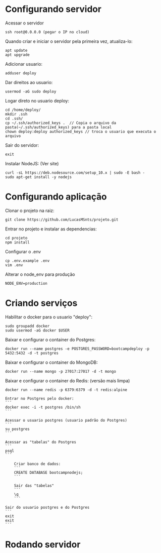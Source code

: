 # Configurando servidor 

Acessar o servidor
```
ssh root@0.0.0.0 (pegar o IP no cloud)
```

Quando criar e iniciar o servidor pela primeira vez, atualiza-lo:
```
apt update
apt upgrade
```

Adicionar usuario:
```
adduser deploy
```

Dar direitos ao usuario:
```
usermod -aG sudo deploy
```

Logar direto no usuario deploy:
```
cd /home/deploy/
mkdir .ssh
cd .ssh/
cp ~/.ssh/authorized_keys .  // Copia o arquivo da pasta(~/.ssh/authorized_keys) para a pasta local
chown deploy:deploy authorized_keys // troca o usuario que executa o arquivo
```

Sair do servidor:
```
exit
```

Instalar NodeJS: (Ver site)
```
curl -sL https://deb.nodesource.com/setup_10.x | sudo -E bash - 
sudo apt-get install -y nodejs
```

# Configurando aplicação 

Clonar o projeto na raiz:
```
git clone https://github.com/LucasMSnts/projeto.git
```

Entrar no projeto e instalar as dependencias:
```
cd projeto
npm install
```

Configurar o .env
```
cp .env.example .env
vim .env
```

Alterar o node_env para produção
```
NODE_ENV=production
```

# Criando serviços 
Habilitar o docker para o usuario "deploy":
```
sudo groupadd docker
sudo usermod -aG docker $USER
```

Baixar e configurar o container do Postgres:
```
docker run --name postgres -e POSTGRES_PASSWORD=bootcampdeploy -p 5432:5432 -d -t postgres
```

Baixar e configurar o container do MongoDB:
```
docker run --name mongo -p 27017:27017 -d -t mongo
```

Baixar e configurar o container do Redis: (versão mais limpa)
```
docker run --name redis -p 6379:6379 -d -t redis:alpine
```


	Entrar no Postgres pelo docker:
	```
	docker exec -i -t postgres /bin/sh
	```

	Acessar o usuario postgres (usuario padrão do Postgres)
	```
	su postgres
	```

	Acessar as "tabelas" do Postgres
	```
	psql
	```
	
		Criar banco de dados:
		```
		CREATE DATABASE bootcampnodejs;
		```
		
		Sair das "tabelas"
		```
		\q
		```
	
	Sair do usuario postgres e do Postgres
	```
	exit
	exit
	```

# Rodando servidor 

